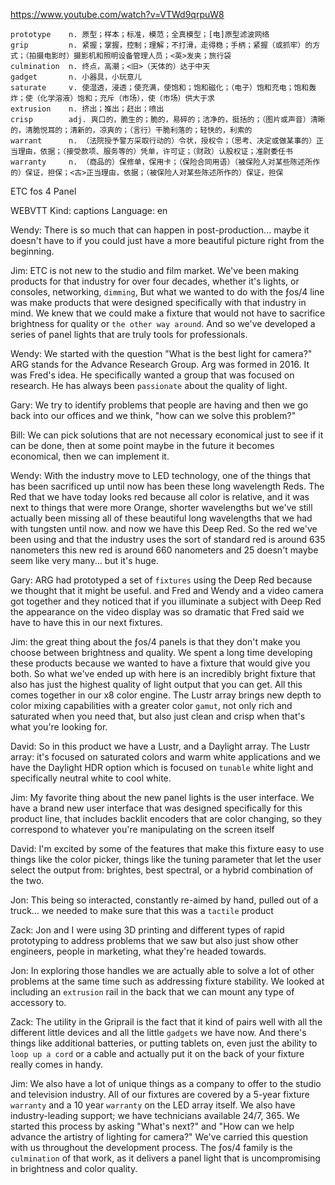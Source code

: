 https://www.youtube.com/watch?v=VTWd9qrpuW8


```
prototype    n. 原型；样本；标准，模范；全真模型；[电]原型滤波网络
grip         n. 紧握；掌握，控制；理解；不打滑，走得稳；手柄；紧握（或抓牢）的方式；（拍摄电影时）摄影机和照明设备管理人员；<英>发夹；旅行袋
culmination  n. 终点，高潮；<旧>（天体的）达于中天
gadget       n. 小器具，小玩意儿
saturate     v. 使湿透，浸透；使充满，使饱和；饱和磁化；（电子）饱和充电；饱和轰炸；使（化学溶液）饱和；充斥（市场），使（市场）供大于求    
extrusion    n. 挤出；推出；赶出；喷出
crisp        adj. 爽口的，脆生的；脆的，易碎的；洁净的，挺括的；（图片或声音）清晰的，清脆悦耳的；清新的，凉爽的；（言行）干脆利落的；轻快的，利索的
warrant      n. （法院授予警方采取行动的）令状，授权令；（思考、决定或做某事的）正当理由，依据；（接受款项、服务等的）凭单，许可证；（财政）认股权证；准尉委任书
warranty     n. （商品的）保修单，保用卡；（保险合同用语）（被保险人对某些陈述所作的）保证，担保；<古>正当理由，依据；（被保险人对某些陈述所作的）保证，担保      
```

ETC fos 4 Panel

WEBVTT Kind: captions Language: en 

Wendy: There is so much that can happen in post-production... maybe it doesn't have to if you could just have a more beautiful picture right from the beginning. 

Jim: ETC is not new to the studio and film market. We've been making products for that industry for over four decades, whether it's lights, or consoles, networking, `dimming`, But what we wanted to do with the ƒos/4 line was make products that were designed specifically with that industry in mind. We knew that we could make a fixture that would not have to sacrifice brightness for quality or `the other way around`. And so we've developed a series of panel lights that are truly tools for professionals. 

Wendy: We started with the question "What is the best light for camera?" ARG stands for the Advance Research Group. Arg was formed in 2016. It was Fred's idea. He specifically wanted a group that was focused on research. He has always been `passionate` about the quality of light. 

Gary: We try to identify problems that people are having and then we go back into our offices and we think, "how can we solve this problem?" 

Bill: We can pick solutions that are not necessary economical just to see if it can be done, then at some point maybe in the future it becomes economical, then we can implement it. 

Wendy: With the industry move to LED technology, one of the things that has been sacrificed up until now has been these long wavelength Reds. The Red that we have today looks red because all color is relative, and it was next to things that were more Orange, shorter wavelengths but we've still actually been missing all of these beautiful long wavelengths that we had with tungsten until now. and now we have this Deep Red. So the red we've been using and that the industry uses the sort of standard red is around 635 nanometers this new red is around 660 nanometers and 25 doesn't maybe seem like very many... but it's huge. 

Gary: ARG had prototyped a set of `fixtures` using the Deep Red because we thought that it might be useful. and Fred and Wendy and a video camera got together and they noticed that if you illuminate a subject with Deep Red the appearance on the video display was so dramatic that Fred said we have to have this in our next fixtures. 

Jim: the great thing about the ƒos/4 panels is that they don't make you choose between brightness and quality. We spent a long time developing these products because we wanted to have a fixture that would give you both. So what we've ended up with here is an incredibly bright fixture that also has just the highest quality of light output that you can get. All this comes together in our x8 color engine. The Lustr array brings new depth to color mixing capabilities with a greater color `gamut`, not only rich and saturated when you need that, but also just clean and crisp when that's what you're looking for. 

David: So in this product we have a Lustr, and a Daylight array. The Lustr array: it's focused on saturated colors and warm white applications and we have the Daylight HDR option which is focused on `tunable` white light and specifically neutral white to cool white. 

Jim: My favorite thing about the new panel lights is the user interface. We have a brand new user interface that was designed specifically for this product line, that includes backlit encoders that are color changing, so they correspond to whatever you're manipulating on the screen itself 

David: I'm excited by some of the features that make this fixture easy to use things like the color picker, things like the tuning parameter that let the user select the output from: brightes, best spectral, or a hybrid combination of the two. 

Jon: This being so interacted, constantly re-aimed by hand, pulled out of a truck... we needed to make sure that this was a `tactile` product 

Zack: Jon and I were using 3D printing and different types of rapid prototyping to address problems that we saw but also just show other engineers, people in marketing, what they're headed towards. 

Jon: In exploring those handles we are actually able to solve a lot of other problems at the same time such as addressing fixture stability. We looked at including an `extrusion` rail in the back that we can mount any type of accessory to. 

Zack: The utility in the Griprail is the fact that it kind of pairs well with all the different little devices and all the little `gadgets` we have now. And there's things like additional batteries, or putting tablets on, even just the ability to `loop up a cord` or a cable and actually put it on the back of your fixture really comes in handy. 

Jim: We also have a lot of unique things as a company to offer to the studio and television industry. All of our fixtures are covered by a 5-year fixture `warranty` and a 10 year `warranty` on the LED array itself. We also have industry-leading support; we have technicians available 24/7, 365. We started this process by asking "What's next?" and "How can we help advance the artistry of lighting for camera?" We've carried this question with us throughout the development process. The ƒos/4 family is the `culmination` of that work, as it delivers a panel light that is uncompromising in brightness and color quality. 